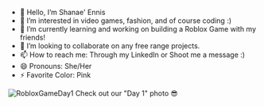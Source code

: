 - 👋 Hello, I’m Shanae' Ennis
- 👀 I’m interested in video games, fashion, and of course coding :)
- 🌱 I’m currently learning and working on building a Roblox Game with my friends!
- 💞️ I’m looking to collaborate on any free range projects.
- 📫 How to reach me: Through my LinkedIn or Shoot me a message :)
- 😄 Pronouns: She/Her
- ⚡ Favorite Color: Pink

<!---
ShanaeEnnis/ShanaeEnnis is a ✨ special ✨ repository because its `README.md` (this file) appears on your GitHub profile.
You can click the Preview link to take a look at your changes.
--->
![RobloxGameDay1](https://github.com/user-attachments/assets/dcaf07cf-8f56-4cac-88d7-416743f1bae2)
Check out our "Day 1" photo 😎
